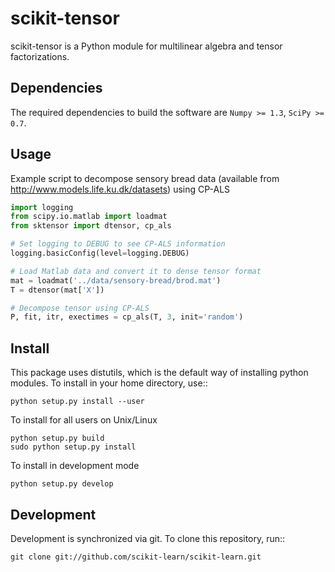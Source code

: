 scikit-tensor
=============

scikit-tensor is a Python module for multilinear algebra and tensor factorizations.

Dependencies
------------
The required dependencies to build the software are `Numpy >= 1.3`, `SciPy >= 0.7`.

Usage
-----
Example script to decompose sensory bread data (available from http://www.models.life.ku.dk/datasets) using CP-ALS

```python
import logging
from scipy.io.matlab import loadmat
from sktensor import dtensor, cp_als

# Set logging to DEBUG to see CP-ALS information
logging.basicConfig(level=logging.DEBUG)

# Load Matlab data and convert it to dense tensor format
mat = loadmat('../data/sensory-bread/brod.mat')
T = dtensor(mat['X'])

# Decompose tensor using CP-ALS
P, fit, itr, exectimes = cp_als(T, 3, init='random')
```

Install
-------
This package uses distutils, which is the default way of installing python modules. To install in your home directory, use::

    python setup.py install --user

To install for all users on Unix/Linux

    python setup.py build
    sudo python setup.py install

To install in development mode

    python setup.py develop

Development
-----------

Development is synchronized via git. To clone this repository, run::

    git clone git://github.com/scikit-learn/scikit-learn.git
